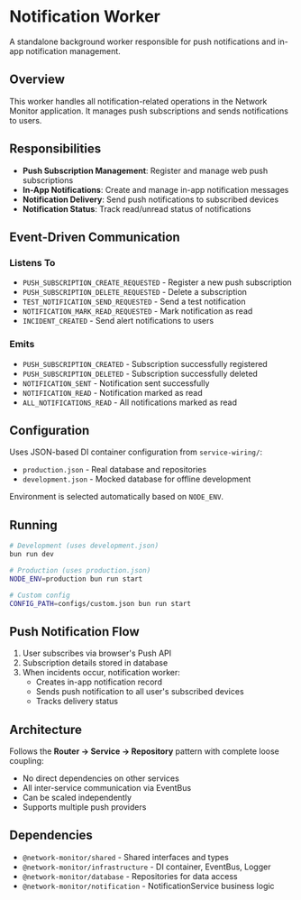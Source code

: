 # Notification Worker

A standalone background worker responsible for push notifications and in-app notification management.

## Overview

This worker handles all notification-related operations in the Network Monitor application. It manages push subscriptions and sends notifications to users.

## Responsibilities

- **Push Subscription Management**: Register and manage web push subscriptions
- **In-App Notifications**: Create and manage in-app notification messages
- **Notification Delivery**: Send push notifications to subscribed devices
- **Notification Status**: Track read/unread status of notifications

## Event-Driven Communication

### Listens To

- `PUSH_SUBSCRIPTION_CREATE_REQUESTED` - Register a new push subscription
- `PUSH_SUBSCRIPTION_DELETE_REQUESTED` - Delete a subscription
- `TEST_NOTIFICATION_SEND_REQUESTED` - Send a test notification
- `NOTIFICATION_MARK_READ_REQUESTED` - Mark notification as read
- `INCIDENT_CREATED` - Send alert notifications to users

### Emits

- `PUSH_SUBSCRIPTION_CREATED` - Subscription successfully registered
- `PUSH_SUBSCRIPTION_DELETED` - Subscription successfully deleted
- `NOTIFICATION_SENT` - Notification sent successfully
- `NOTIFICATION_READ` - Notification marked as read
- `ALL_NOTIFICATIONS_READ` - All notifications marked as read

## Configuration

Uses JSON-based DI container configuration from `service-wiring/`:

- `production.json` - Real database and repositories
- `development.json` - Mocked database for offline development

Environment is selected automatically based on `NODE_ENV`.

## Running

```bash
# Development (uses development.json)
bun run dev

# Production (uses production.json)
NODE_ENV=production bun run start

# Custom config
CONFIG_PATH=configs/custom.json bun run start
```

## Push Notification Flow

1. User subscribes via browser's Push API
2. Subscription details stored in database
3. When incidents occur, notification worker:
   - Creates in-app notification record
   - Sends push notification to all user's subscribed devices
   - Tracks delivery status

## Architecture

Follows the **Router → Service → Repository** pattern with complete loose coupling:

- No direct dependencies on other services
- All inter-service communication via EventBus
- Can be scaled independently
- Supports multiple push providers

## Dependencies

- `@network-monitor/shared` - Shared interfaces and types
- `@network-monitor/infrastructure` - DI container, EventBus, Logger
- `@network-monitor/database` - Repositories for data access
- `@network-monitor/notification` - NotificationService business logic
